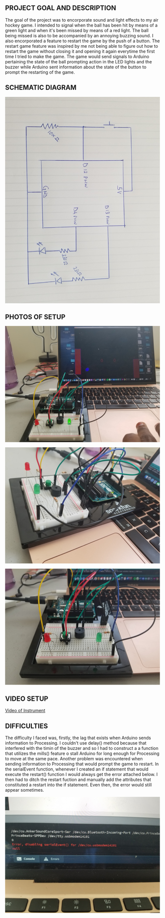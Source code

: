 ## PROJECT GOAL AND DESCRIPTION

The goal of the project was to encorporate sound and light effects to my air hockey game. I intended to signal when the ball has been hit by means of a green light and when it's been missed by means of a red light. The ball being missed is also to be accompanied by an annoying buzzing sound. I also encorporated a feature to restart the game by the push of a button. The restart game feature was inspired by me not being able to figure out how to restart the game without closing it and opening it again everytime the first time I tried to make the game. The game would send signals to Arduino pertaining the state of the ball prompting action in the LED lights and the buzzer while Arduino sent information about the state of the button to prompt the restarting of the game. 


## SCHEMATIC DIAGRAM

![](20201124_124643.jpg)


## PHOTOS OF SETUP 

![](20201124_121511.jpg)


![](20201124_121444.jpg)


![](20201124_121439.jpg)

## VIDEO SETUP

[Video of Instrument](https://drive.google.com/file/d/1dlSYjIAIFPArcoSybqpa6Kn6kV_Hx7Jo/view?usp=sharing)

## DIFFICULTIES

The difficulty I faced was, firstly, the lag that exists when Arduino sends information to Processing. I couldn't use delay() method because that interfered with the timin of the buzzer and so I had to construct a a function that utilizes the mills() feature o stall Arduino for long enough for Processing to move at the same pace. Another problem was encountered when sending information to Processing that would prompt the game to restart. In the serialEvent function, whenever I created an if statement that would execute the restart() function I would always get the error attached below. I then had to ditch the restart fuction and manually add the attributes that constituted a restart into the if statement. Even then, the error would still appear sometimes.

![](20201124_115936.jpg)

